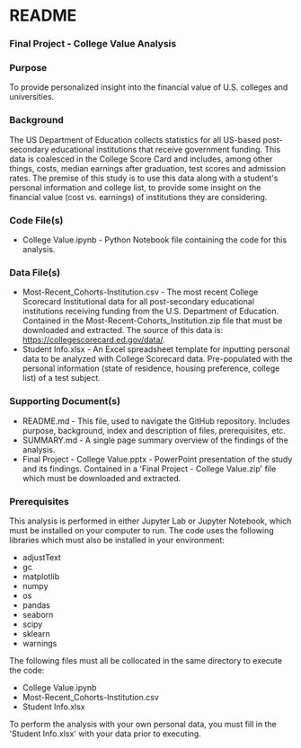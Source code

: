 # README
### Final Project - College Value Analysis  
  
### Purpose  
To provide personalized insight into the financial value of U.S. colleges and universities.  
  
### Background
The US Department of Education collects statistics for all US-based post-secondary educational institutions that receive government funding. This data is coalesced in the College Score Card and includes, among other things, costs, median earnings after graduation, test scores and admission rates. The premise of this study is to use this data along with a student's personal information and college list, to provide some insight on the financial value (cost vs. earnings) of institutions they are considering.  
  
### Code File(s)
* College Value.ipynb - Python Notebook file containing the code for this analysis.  

### Data File(s)
* Most-Recent_Cohorts-Institution.csv - The most recent College Scorecard Institutional data for all post-secondary educational institutions receiving funding from the U.S. Department of Education. Contained in the Most-Recent-Cohorts_Institution.zip file that must be downloaded and extracted. The source of this data is: https://collegescorecard.ed.gov/data/.
* Student Info.xlsx - An Excel spreadsheet template for inputting personal data to be analyzed with College Scorecard data. Pre-populated with the personal information (state of residence, housing preference, college list) of a test subject. 

### Supporting Document(s)
* README.md - This file, used to navigate the GitHub repository. Includes purpose, background, index and description of files, prerequisites, etc.  
* SUMMARY.md - A single page summary overview of the findings of the  analysis. 
* Final Project - College Value.pptx - PowerPoint presentation of the study and its findings. Contained in a 'Final Project - College Value.zip' file which must be downloaded and extracted. 

### Prerequisites
This analysis is performed in either Jupyter Lab or Jupyter Notebook, which must be installed on your computer to run. The code uses the following libraries which must also be installed in your environment:  
* adjustText  
* gc  
* matplotlib  
* numpy  
* os  
* pandas  
* seaborn  
* scipy  
* sklearn  
* warnings

The following files must all be collocated in the same directory to execute the code:
* College Value.ipynb
* Most-Recent_Cohorts-Institution.csv
* Student Info.xlsx

To perform the analysis with your own personal data, you must fill in the 'Student Info.xlsx' with your data prior to executing.

